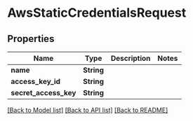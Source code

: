 # AwsStaticCredentialsRequest

## Properties

Name | Type | Description | Notes
------------ | ------------- | ------------- | -------------
**name** | **String** |  | 
**access_key_id** | **String** |  | 
**secret_access_key** | **String** |  | 

[[Back to Model list]](../README.md#documentation-for-models) [[Back to API list]](../README.md#documentation-for-api-endpoints) [[Back to README]](../README.md)


